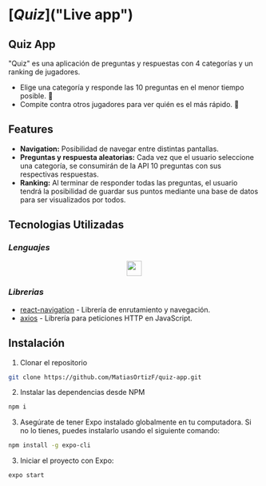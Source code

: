 # [_**Quiz**_]("Live app")

## Quiz App
"Quiz" es una aplicación de preguntas y respuestas con 4 categorías y un ranking de jugadores.

- Elige una categoría y responde las 10 preguntas en el menor tiempo posible. 🧠
- Compite contra otros jugadores para ver quién es el más rápido. 💨

## Features

- **Navigation:** Posibilidad de navegar entre distintas pantallas.
- **Preguntas y respuesta aleatorias:** Cada vez que el usuario seleccione una categoría, se consumirán de la API 10 preguntas con sus respectivas respuestas.
- **Ranking:** Al terminar de responder todas las preguntas, el usuario tendrá la posibilidad de guardar sus puntos mediante una base de datos para ser visualizados por todos.


## Tecnologias Utilizadas
### _Lenguajes_
<p align='center'>
    <img height="30"src="https://img.shields.io/badge/javascript-%23323330.svg?style=for-the-badge&logo=javascript&logoColor=%23F7DF1E">
</p>

### _Librerias_

- [react-navigation] - Librería de enrutamiento y navegación.
- [axios] - Librería para peticiones HTTP en JavaScript.


## Instalación
1. Clonar el repositorio
```sh
git clone https://github.com/MatiasOrtizF/quiz-app.git
```
2. Instalar las dependencias desde NPM
```sh
npm i
```
3. Asegúrate de tener Expo instalado globalmente en tu computadora. Si no lo tienes, puedes instalarlo usando el siguiente comando:
```sh
npm install -g expo-cli
```

3. Iniciar el proyecto con Expo:
```sh
expo start
```

[react-navigation]: <https://reactnavigation.org/>
[axios]: <https://axios-http.com/es/docs/intro>